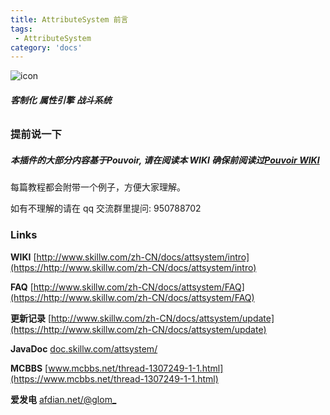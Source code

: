 ```yaml
---
title: AttributeSystem 前言
tags:
 - AttributeSystem
category: 'docs'
---
```


![icon](https://assets/docs/attsystem/header.png)

###### **客制化** **属性引擎** **战斗系统**

### 提前说一下

##### 本插件的大部分内容基于**Pouvoir**, 请在阅读本 WIKI 确保前阅读过[Pouvoir WIKI](https://www.skillw.com/zh-CN/docs/pouvoir/intro)

每篇教程都会附带一个例子，方便大家理解。

如有不理解的请在 qq 交流群里提问: 950788702

### Links

**WIKI** [http://www.skillw.com/zh-CN/docs/attsystem/intro](https://http://www.skillw.com/zh-CN/docs/attsystem/intro)

**FAQ** [http://www.skillw.com/zh-CN/docs/attsystem/FAQ](https://http://www.skillw.com/zh-CN/docs/attsystem/FAQ)

**更新记录** [http://www.skillw.com/zh-CN/docs/attsystem/update](https://http://www.skillw.com/zh-CN/docs/attsystem/update)

**JavaDoc** [doc.skillw.com/attsystem/](https://doc.skillw.com/attsystem/)

**MCBBS** [www.mcbbs.net/thread-1307249-1-1.html](https://www.mcbbs.net/thread-1307249-1-1.html)

**爱发电** [afdian.net/@glom\_](https://afdian.net/@glom_)

